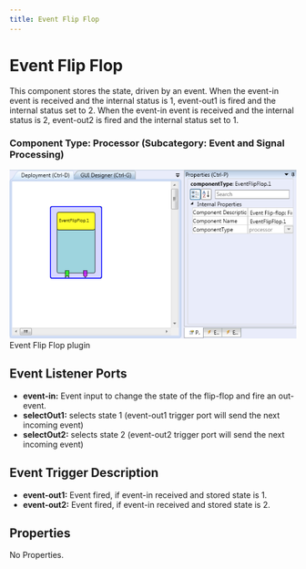 ```yaml
---
title: Event Flip Flop
---
```


# Event Flip Flop

This component stores the state, driven by an event. When the event-in event is received and the internal status is 1, event-out1 is fired and the internal status set to 2. When the event-in event is received and the internal status is 2, event-out2 is fired and the internal status set to 1.

### Component Type: Processor (Subcategory: Event and Signal Processing)

![Screenshot: Event Flip Flop plugin](./img/EventFlipFlop.png "Screenshot: Event Flip Flop plugin")  
Event Flip Flop plugin

## Event Listener Ports

- **event-in:** Event input to change the state of the flip-flop and fire an out-event.
- **selectOut1:** selects state 1 (event-out1 trigger port will send the next incoming event)
- **selectOut2:** selects state 2 (event-out2 trigger port will send the next incoming event)

## Event Trigger Description

- **event-out1:** Event fired, if event-in received and stored state is 1.
- **event-out2:** Event fired, if event-in received and stored state is 2.

## Properties

No Properties.
